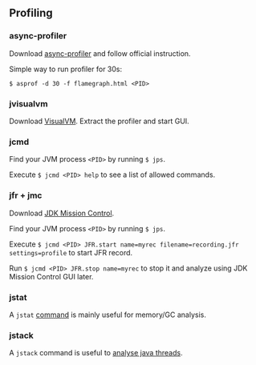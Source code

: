 ## Profiling

### async-profiler

Download [async-profiler](https://github.com/async-profiler/async-profiler) and follow official instruction.

Simple way to run profiler for 30s:</p>
`$ asprof -d 30 -f flamegraph.html <PID>`

### jvisualvm

Download [VisualVM](https://visualvm.github.io/download.html).
Extract the profiler and start GUI.

### jcmd
Find your JVM process `<PID>` by running `$ jps`.</p>
Execute `$ jcmd <PID> help` to see a list of allowed commands.

### jfr + jmc
Download [JDK Mission Control](https://www.oracle.com/java/technologies/javase/products-jmc9-downloads.html).</p>
Find your JVM process `<PID>` by running `$ jps`.</p>
Execute `$ jcmd <PID> JFR.start name=myrec filename=recording.jfr settings=profile` to start JFR record.</p>
Run `$ jcmd <PID> JFR.stop name=myrec` to stop it and analyze using JDK Mission Control GUI later.

### jstat
A `jstat` [command](https://docs.oracle.com/javase/7/docs/technotes/tools/share/jstat.html) is mainly useful for memory/GC analysis.

### jstack
A `jstack` command is useful to [analyse java threads](https://docs.oracle.com/javase/8/docs/technotes/guides/troubleshoot/tooldescr016.html).
